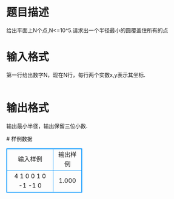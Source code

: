 # 

 
 # 题目描述 
<p>
给出平面上N个点,N<=10^5.请求出一个半径最小的圆覆盖住所有的点<br></p> 

 
 # 输入格式 
<p>
第一行给出数字N，现在N行，每行两个实数x,y表示其坐标.<br><br></p> 

 
 # 输出格式 
<p>
输出最小半径，输出保留三位小数.<br></p> 
# 样例数据
<style>
        table,table tr th, table tr td { border:1px solid #0094ff; }
        table { width: 200px; min-height: 25px; line-height: 25px; text-align: center; border-collapse: collapse;}   
    </style>
<table>
	<tr>
		<td>输入样例</td>
		<td>输出样例</td>
	</tr>
<tr><td>4
1 0
0 1
0 -1
-1 0

</td><td>1.000</td></tr></table>

